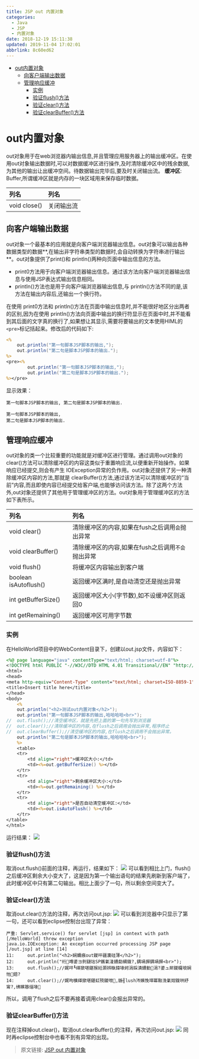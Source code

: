 ```yaml
---
title: JSP out 内置对象
categories: 
  - Java
  - JSP
  - 内置对象
date: 2018-12-19 15:11:38
updated: 2019-11-04 17:02:01
abbrlink: 8c60ed62
---
```

- [out内置对象](/blog/8c60ed62/#out内置对象)
    - [向客户端输出数据](/blog/8c60ed62/#向客户端输出数据)
    - [管理响应缓冲](/blog/8c60ed62/#管理响应缓冲)
        - [实例](/blog/8c60ed62/#实例)
        - [验证flush()方法](/blog/8c60ed62/#验证flush-方法)
        - [验证clear()方法](/blog/8c60ed62/#验证clear-方法)
        - [验证clearBuffer()方法](/blog/8c60ed62/#验证clearBuffer-方法)

<!--more-->
<script src="https://cdn.bootcss.com/jquery/3.4.0/jquery.slim.min.js"></script>
<script>$(document).ready(function () {$(".post-body > ul:nth-child(1)").hide();});</script>

<!--end-->
# out内置对象 #
out对象用于在web浏览器内输出信息,并且管理应用服务器上的输出缓冲区。在使用out对象输出数据时,可以对数据缓冲区进行操作,及时清除缓冲区中的残余数据,为其他的输出让出缓冲空间。待数据输出完毕后,要及时关闭输出流。
**缓冲区**: Buffer,所谓缓冲区就是内存的一块区域用来保存临时数据。

|列名|列名|
|:--|:--|
|void close()|关闭输出流|

## 向客户端输出数据 ##
out对象一个最基本的应用就是向客户端浏览器输出信息。out对象可以输出各种数据类型的数据**,在输出非字符串类型的数据时,会自动转换为字符串进行输出**。out对象提供了print()和 println()两种向页面中输出信息的方法。
- print0方法用于向客户端浏览器输出信息。通过该方法向客户端浏览器输出信息与使用JSP表达式输出信息相同。
- printIn()方法也是用于向客户端浏览器输出信息,与 println()方法不同的是,该方法在输出内容后,还输出一个换行符。

在使用 print0方法和 println()方法在页面中输出信息时,并不能很好地区分出两者的区别,因为在使用 printIn()方法向页面中输出的换行符显示在页面中时,并不能看到其后面的文字真的换行了,如果想让其显示,需要将要输出的文本使用HIML的`<pre>`标记括起来。修改后的代码如下:
```jsp
<%
	out.println("第一句脚本JSP脚本的输出,");
	out.println("第二句是脚本JSP脚本的输出.");
%>
<pre><%
		out.println("第一句脚本JSP脚本的输出,");
		out.println("第二句是脚本JSP脚本的输出.");
%></pre>
```
显示效果：
```
第一句脚本JSP脚本的输出, 第二句是脚本JSP脚本的输出.

第一句脚本JSP脚本的输出,
第二句是脚本JSP脚本的输出.

```
## 管理响应缓冲 ##
out对象的类一个比较重要的功能就是对缓冲区进行管理。通过调用out对象的clear()方法可以清除缓冲区的内容这类似于重置响应流,以便重新开始操作。如果响应已经提交,则会有产生 IOException异常的负作用。out对象还提供了另一种清除缓冲区内容的方法,那就是 clearBuffer()方法,通过该方法可以清除缓冲区的“当前”内容,而且即使内容已经提交给客户端,也能够访问该方法。除了这两个方法外,out对象还提供了其他用于管理缓冲区的方法。out对象用于管理缓冲区的方法如下表所示。

|列名|列名|
|:--|:--|
|void clear()|清除缓冲区的内容,如果在fush之后调用`会`抛出异常|
|void clearBuffer()|清除缓冲区的内容,如果在fush之后调用`不会`抛出异常|
|void flush()|将缓冲区内容输出到客户端|
|boolean isAutoflush()|返回缓冲区满时,是自动清空还是抛出异常|
|int getBufferSize()|返回缓冲区大小(字节数),如不设缓冲区则返回0|
|int getRemaining()|返回缓冲区可用字节数|
### 实例 ###
在HelloWorld项目中的WebContent目录下，创建以out.jsp文件，内容如下：
```jsp
<%@ page language="java" contentType="text/html; charset=utf-8"%>
<!DOCTYPE html PUBLIC "-//W3C//DTD HTML 4.01 Transitional//EN" "http://www.w3.org/TR/html4/loose.dtd">
<html>
<head>
<meta http-equiv="Content-Type" content="text/html; charset=ISO-8859-1">
<title>Insert title here</title>
</head>
<body>
	<%
	out.println("<h2>测试out内置对象</h2>");
	out.println("第一句脚本JSP脚本的输出,哈哈哈哈<br>");
//	out.flush();//清空缓冲区，就是先把上面的第一句先写到浏览器
// 	out.clear();//清除缓冲区的内容,在flush之后调用会抛出异常,程序终止
//	out.clearBuffer();//清空缓冲区的内容,在flush之后调用不会抛出异常。
	out.println("第二句是脚本JSP脚本的输出,哈哈哈哈<br>");
	%>
	<table>
    <tr>
        <td align="right">缓冲区大小:</td>
        <td><%=out.getBufferSize() %></td>
    </tr>
    <tr>
        <td align="right">剩余缓冲区大小:</td>
        <td><%=out.getRemaining() %></td>
    </tr>
    <tr>
        <td align="right">是否自动清空缓冲区:</td>
        <td><%=out.isAutoFlush() %></td>
    </tr>
</table>
</html>
```
运行结果：
![](https://image-1257720033.cos.ap-shanghai.myqcloud.com/blog/Java/JSP/innerClass/out/outtest.png)


### 验证flush()方法 ###
取消out.flush()前面的注释，再运行，结果如下：
![](https://image-1257720033.cos.ap-shanghai.myqcloud.com/blog/Java/JSP/innerClass/out/flush.png)
可以看到相比上门，flush()之后缓冲区剩余大小变大了，这是因为第一个输出语句的结果先刷新到客户端了，此时缓冲区中只有第二句输出。相比上面少了一句，所以剩余空间变大了。
### 验证clear()方法 ###
取消out.clear()方法的注释，再次访问out.jsp:
![](https://image-1257720033.cos.ap-shanghai.myqcloud.com/blog/Java/JSP/innerClass/out/clear.png)
可以看到浏览器中只显示了第一句，还可以看到eclipse控制台出现了异常：
```
严重: Servlet.service() for servlet [jsp] in context with path [/HelloWorld] threw exception
java.io.IOException: An exception occurred processing JSP page [/out.jsp] at line [14]
11: 	out.println("<h2>娴嬭瘯out鍐呯疆瀵硅薄</h2>");
12: 	out.println("绗竴鍙ヨ剼鏈琂SP鑴氭湰鐨勮緭鍑?,鍝堝搱鍝堝搱<br>");
13: 	out.flush();//娓呯┖缂撳啿鍖猴紝灏辨槸鍏堟妸涓婇潰鐨勭涓?鍙ュ厛鍐欏埌娴忚鍣?
14: 	out.clear();//娓呴櫎缂撳啿鍖虹殑鍐呭,鍦╢lush涔嬪悗璋冪敤浼氭姏鍑哄紓甯?,绋嬪簭缁堟
```
所以，调用了flush之后不要再接着调用clear()会报出异常的。
### 验证clearBuffer()方法 ###
现在注释掉out.clear()，取消out.clearBuffer();的注释，再次访问out.jsp:
![](https://image-1257720033.cos.ap-shanghai.myqcloud.com/blog/Java/JSP/innerClass/out/clearBuffer.png)
同时再eclipse控制台中也看不到有异常的出现。

>原文链接: [JSP out 内置对象](https://lanlan2017.github.io/blog/8c60ed62/)
